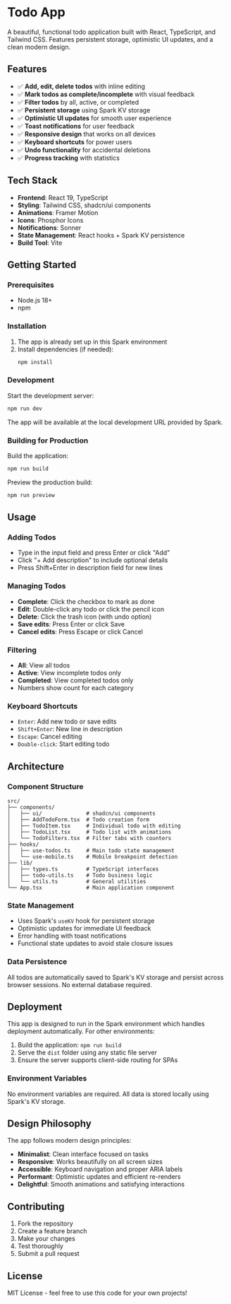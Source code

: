 # Todo App

A beautiful, functional todo application built with React, TypeScript, and Tailwind CSS. Features persistent storage, optimistic UI updates, and a clean modern design.

## Features

- ✅ **Add, edit, delete todos** with inline editing
- ✅ **Mark todos as complete/incomplete** with visual feedback
- ✅ **Filter todos** by all, active, or completed
- ✅ **Persistent storage** using Spark KV storage
- ✅ **Optimistic UI updates** for smooth user experience
- ✅ **Toast notifications** for user feedback
- ✅ **Responsive design** that works on all devices
- ✅ **Keyboard shortcuts** for power users
- ✅ **Undo functionality** for accidental deletions
- ✅ **Progress tracking** with statistics

## Tech Stack

- **Frontend**: React 19, TypeScript
- **Styling**: Tailwind CSS, shadcn/ui components
- **Animations**: Framer Motion
- **Icons**: Phosphor Icons
- **Notifications**: Sonner
- **State Management**: React hooks + Spark KV persistence
- **Build Tool**: Vite

## Getting Started

### Prerequisites

- Node.js 18+ 
- npm

### Installation

1. The app is already set up in this Spark environment
2. Install dependencies (if needed):
   ```bash
   npm install
   ```

### Development

Start the development server:
```bash
npm run dev
```

The app will be available at the local development URL provided by Spark.

### Building for Production

Build the application:
```bash
npm run build
```

Preview the production build:
```bash
npm run preview
```

## Usage

### Adding Todos
- Type in the input field and press Enter or click "Add"
- Click "+ Add description" to include optional details
- Press Shift+Enter in description field for new lines

### Managing Todos
- **Complete**: Click the checkbox to mark as done
- **Edit**: Double-click any todo or click the pencil icon
- **Delete**: Click the trash icon (with undo option)
- **Save edits**: Press Enter or click Save
- **Cancel edits**: Press Escape or click Cancel

### Filtering
- **All**: View all todos
- **Active**: View incomplete todos only  
- **Completed**: View completed todos only
- Numbers show count for each category

### Keyboard Shortcuts
- `Enter`: Add new todo or save edits
- `Shift+Enter`: New line in description
- `Escape`: Cancel editing
- `Double-click`: Start editing todo

## Architecture

### Component Structure
```
src/
├── components/
│   ├── ui/              # shadcn/ui components
│   ├── AddTodoForm.tsx  # Todo creation form
│   ├── TodoItem.tsx     # Individual todo with editing
│   ├── TodoList.tsx     # Todo list with animations
│   └── TodoFilters.tsx  # Filter tabs with counters
├── hooks/
│   ├── use-todos.ts     # Main todo state management
│   └── use-mobile.ts    # Mobile breakpoint detection
├── lib/
│   ├── types.ts         # TypeScript interfaces
│   ├── todo-utils.ts    # Todo business logic
│   └── utils.ts         # General utilities
└── App.tsx              # Main application component
```

### State Management
- Uses Spark's `useKV` hook for persistent storage
- Optimistic updates for immediate UI feedback
- Error handling with toast notifications
- Functional state updates to avoid stale closure issues

### Data Persistence
All todos are automatically saved to Spark's KV storage and persist across browser sessions. No external database required.

## Deployment

This app is designed to run in the Spark environment which handles deployment automatically. For other environments:

1. Build the application: `npm run build`
2. Serve the `dist` folder using any static file server
3. Ensure the server supports client-side routing for SPAs

### Environment Variables
No environment variables are required. All data is stored locally using Spark's KV storage.

## Design Philosophy

The app follows modern design principles:
- **Minimalist**: Clean interface focused on tasks
- **Responsive**: Works beautifully on all screen sizes  
- **Accessible**: Keyboard navigation and proper ARIA labels
- **Performant**: Optimistic updates and efficient re-renders
- **Delightful**: Smooth animations and satisfying interactions

## Contributing

1. Fork the repository
2. Create a feature branch
3. Make your changes
4. Test thoroughly
5. Submit a pull request

## License

MIT License - feel free to use this code for your own projects!